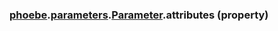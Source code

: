 ### [phoebe](phoebe.md).[parameters](phoebe.parameters.md).[Parameter](phoebe.parameters.Parameter.md).attributes (property)




        

